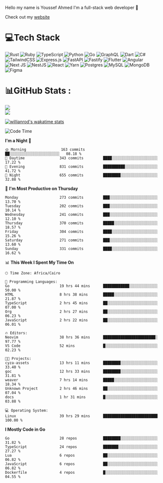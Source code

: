 Hello my name is Youssef Ahmed I'm a full-stack web developer 👋

Check out my [website](https://youssefahmed.vercel.app)
 
# 💻Tech Stack

![Rust](https://img.shields.io/badge/rust-%23000000.svg?style=for-the-badge&logo=rust&logoColor=white) ![Ruby](https://img.shields.io/badge/ruby-%23CC342D.svg?style=for-the-badge&logo=ruby&logoColor=white) ![TypeScript](https://img.shields.io/badge/typescript-%23007ACC.svg?style=for-the-badge&logo=typescript&logoColor=white) ![Python](https://img.shields.io/badge/python-3670A0?style=for-the-badge&logo=python&logoColor=ffdd54) ![Go](https://img.shields.io/badge/go-%2300ADD8.svg?style=for-the-badge&logo=go&logoColor=white) ![GraphQL](https://img.shields.io/badge/-GraphQL-E10098?style=for-the-badge&logo=graphql&logoColor=white) ![Dart](https://img.shields.io/badge/dart-%230175C2.svg?style=for-the-badge&logo=dart&logoColor=white) ![C#](https://img.shields.io/badge/c%23-%23239120.svg?style=for-the-badge&logo=c-sharp&logoColor=white) ![TailwindCSS](https://img.shields.io/badge/tailwindcss-%2338B2AC.svg?style=for-the-badge&logo=tailwind-css&logoColor=white) ![Express.js](https://img.shields.io/badge/express.js-%23404d59.svg?style=for-the-badge&logo=express&logoColor=%2361DAFB) ![FastAPI](https://img.shields.io/badge/FastAPI-005571?style=for-the-badge&logo=fastapi) ![Fastify](https://img.shields.io/badge/fastify-%23000000.svg?style=for-the-badge&logo=fastify&logoColor=white) ![Flutter](https://img.shields.io/badge/Flutter-%2302569B.svg?style=for-the-badge&logo=Flutter&logoColor=white) ![Angular](https://img.shields.io/badge/angular-%23DD0031.svg?style=for-the-badge&logo=angular&logoColor=white) ![Next JS](https://img.shields.io/badge/Next-black?style=for-the-badge&logo=next.js&logoColor=white) ![NestJS](https://img.shields.io/badge/nestjs-%23E0234E.svg?style=for-the-badge&logo=nestjs&logoColor=white) ![React](https://img.shields.io/badge/react-%2320232a.svg?style=for-the-badge&logo=react&logoColor=%2361DAFB) ![Yarn](https://img.shields.io/badge/yarn-%232C8EBB.svg?style=for-the-badge&logo=yarn&logoColor=white) ![Postgres](https://img.shields.io/badge/postgres-%23316192.svg?style=for-the-badge&logo=postgresql&logoColor=white) ![MySQL](https://img.shields.io/badge/mysql-%2300f.svg?style=for-the-badge&logo=mysql&logoColor=white) ![MongoDB](https://img.shields.io/badge/MongoDB-%234ea94b.svg?style=for-the-badge&logo=mongodb&logoColor=white)     ![Figma](https://img.shields.io/badge/figma-%23F24E1E.svg?style=for-the-badge&logo=figma&logoColor=white)

# 📊GitHub Stats :

![](https://github-readme-stats.vercel.app/api?username=joetifa2003&theme=tokyonight&hide_border=false&include_all_commits=false&count_private=false)<br/>
![](https://github-readme-streak-stats.herokuapp.com/?user=joetifa2003&theme=tokyonight&hide_border=false)<br/>

[![willianrod's wakatime stats](https://github-readme-stats.vercel.app/api/wakatime?username=joetifa2003&layout=compact)](https://github.com/anuraghazra/github-readme-stats)
<!--START_SECTION:waka-->
![Code Time](http://img.shields.io/badge/Code%20Time-3%2C542%20hrs%2057%20mins-blue)

**I'm a Night 🦉** 

```text
🌞 Morning                163 commits         ██░░░░░░░░░░░░░░░░░░░░░░░   08.18 % 
🌆 Daytime                343 commits         ████░░░░░░░░░░░░░░░░░░░░░   17.22 % 
🌃 Evening                831 commits         ██████████░░░░░░░░░░░░░░░   41.72 % 
🌙 Night                  655 commits         ████████░░░░░░░░░░░░░░░░░   32.88 % 
```
📅 **I'm Most Productive on Thursday** 

```text
Monday                   273 commits         ███░░░░░░░░░░░░░░░░░░░░░░   13.70 % 
Tuesday                  202 commits         ███░░░░░░░░░░░░░░░░░░░░░░   10.14 % 
Wednesday                241 commits         ███░░░░░░░░░░░░░░░░░░░░░░   12.10 % 
Thursday                 370 commits         █████░░░░░░░░░░░░░░░░░░░░   18.57 % 
Friday                   304 commits         ████░░░░░░░░░░░░░░░░░░░░░   15.26 % 
Saturday                 271 commits         ███░░░░░░░░░░░░░░░░░░░░░░   13.60 % 
Sunday                   331 commits         ████░░░░░░░░░░░░░░░░░░░░░   16.62 % 
```


📊 **This Week I Spent My Time On** 

```text
🕑︎ Time Zone: Africa/Cairo

💬 Programming Languages: 
Go                       19 hrs 44 mins      ████████████░░░░░░░░░░░░░   50.00 % 
HTML                     8 hrs 38 mins       █████░░░░░░░░░░░░░░░░░░░░   21.87 % 
TypeScript               2 hrs 45 mins       ██░░░░░░░░░░░░░░░░░░░░░░░   07.00 % 
Org                      2 hrs 27 mins       ██░░░░░░░░░░░░░░░░░░░░░░░   06.23 % 
JavaScript               2 hrs 22 mins       ██░░░░░░░░░░░░░░░░░░░░░░░   06.01 % 

🔥 Editors: 
Neovim                   38 hrs 36 mins      ████████████████████████░   97.77 % 
VS Code                  52 mins             █░░░░░░░░░░░░░░░░░░░░░░░░   02.23 % 

🐱‍💻 Projects: 
cyza-assets              13 hrs 11 mins      ████████░░░░░░░░░░░░░░░░░   33.40 % 
goc                      12 hrs 33 mins      ████████░░░░░░░░░░░░░░░░░   31.81 % 
weaver                   7 hrs 14 mins       █████░░░░░░░░░░░░░░░░░░░░   18.34 % 
Unknown Project          2 hrs 46 mins       ██░░░░░░░░░░░░░░░░░░░░░░░   07.04 % 
docs                     1 hr 31 mins        █░░░░░░░░░░░░░░░░░░░░░░░░   03.88 % 

💻 Operating System: 
Linux                    39 hrs 29 mins      █████████████████████████   100.00 % 
```

**I Mostly Code in Go** 

```text
Go                       28 repos            ████████░░░░░░░░░░░░░░░░░   31.82 % 
TypeScript               24 repos            ███████░░░░░░░░░░░░░░░░░░   27.27 % 
Lua                      6 repos             ██░░░░░░░░░░░░░░░░░░░░░░░   06.82 % 
JavaScript               6 repos             ██░░░░░░░░░░░░░░░░░░░░░░░   06.82 % 
Dockerfile               4 repos             █░░░░░░░░░░░░░░░░░░░░░░░░   04.55 % 
```




<!--END_SECTION:waka-->
